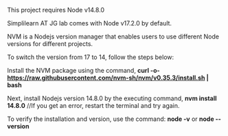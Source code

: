 This project requires Node v14.8.0

Simplilearn AT JG lab comes with Node v17.2.0 by default.

NVM is a Nodejs version manager that enables users to use different Node versions for different projects.

To switch the version from 17 to 14, follow the steps below:

Install the NVM package using the command,
**curl -o- https://raw.githubusercontent.com/nvm-sh/nvm/v0.35.3/install.sh | bash**

Next, install Nodejs version 14.8.0 by the executing command, 
**nvm install 14.8.0**  //If you get an error, restart the terminal and try again. 

To verify the installation and version, use the command:
**node -v** or **node --version**
